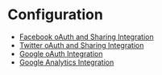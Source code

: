# Configuration

* [Facebook oAuth and Sharing Integration](/external-services/facebook.md)
* [Twitter oAuth and Sharing Integration](/external-services/twitter.md)
* [Google oAuth Integration](/external-services/google.md)
* [Google Analytics Integration](/external-services/google-analytics.md)







